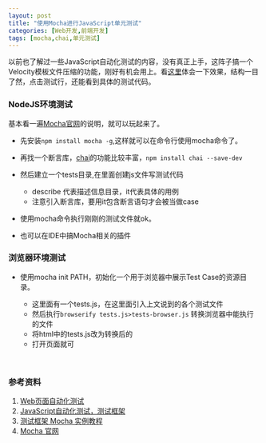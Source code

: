 ```yaml
---
layout: post
title: "使用Mocha进行JavaScript单元测试"
categories: [Web开发,前端开发]
tags: [mocha,chai,单元测试]
---
```




以前也了解过一些JavaScript自动化测试的内容，没有真正上手，这阵子搞一个Velocity模板文件压缩的功能，刚好有机会用上。看[这里](http://git.shepherdwind.com/velocity.js/runner/tests.html)体会一下效果，结构一目了然，点击测试行，还能看到具体的测试代码。



### NodeJS环境测试

基本看一遍[Mocha官网](http://mochajs.org/)的说明，就可以玩起来了。

+ 先安装`npm install mocha -g`,这样就可以在命令行使用mocha命令了。


+ 再找一个断言库，[chai](http://chaijs.com/)的功能比较丰富，`npm install chai --save-dev`


+ 然后建立一个tests目录,在里面创建js文件写测试代码
  + describe 代表描述信息目录，it代表具体的用例
  + 注意引入断言库，要用it包含断言语句才会被当做case
+ 使用mocha命令执行刚刚的测试文件就ok。
+ 也可以在IDE中搞Mocha相关的插件




### 浏览器环境测试

+ 使用mocha init PATH，初始化一个用于浏览器中展示Test Case的资源目录。

  + 这里面有一个tests.js，在这里面引入上文说到的各个测试文件
  + 然后执行`browserify tests.js>tests-browser.js` 转换浏览器中能执行的文件
  + 将html中的tests.js改为转换后的
  + 打开页面就可

  ​


### 参考资料

1. [Web页面自动化测试](http://rawbin-.github.io/web%E5%BC%80%E5%8F%91/%E5%89%8D%E7%AB%AF%E5%BC%80%E5%8F%91/2016/02/08/web-auto-test/)
2. [JavaScript自动化测试，测试框架](http://rawbin-.github.io/%E5%BC%80%E5%8F%91%E6%8A%80%E6%9C%AF/2015/06/11/javascript-testing-framework/)
3. [测试框架 Mocha 实例教程](http://www.ruanyifeng.com/blog/2015/12/a-mocha-tutorial-of-examples.html)
4. [Mocha 官网](http://mochajs.org/)